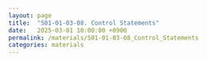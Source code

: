 ```yaml
---
layout: page
title:  "S01-01-03-08. Control Statements"
date:   2025-03-01 10:00:00 +0900
permalink: /materials/S01-01-03-08_Control_Statements
categories: materials
---
```


